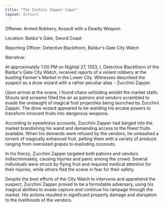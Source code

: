 ```yaml
---
title: "The Zuchini Zapper Caper"
layout: default
---
```


Offense: Armed Robbery, Assault with a Deadly Weapon

Location: Baldur's Gate, Sword Coast

Reporting Officer: Detective Blackthorn, Baldur's Gate City Watch

Narrative:

At approximately 1:00 PM on Nightal 27, 1353, I, Detective Blackthorn of the Baldur's Gate City Watch, received reports of a violent robbery at the bustling Farmer's Market in the Lower City. Witnesses described the suspect as a drow wizard with a rather peculiar alias - Zucchini Zapper.

Upon arrival at the scene, I found chaos unfolding amidst the market stalls. Shouts and screams filled the air as patrons and vendors scrambled to evade the onslaught of magical fruit projectiles being launched by Zucchini Zapper. The drow wizard appeared to be wielding his arcane powers to transform innocent fruits into dangerous weapons.

According to eyewitness accounts, Zucchini Zapper had barged into the market brandishing his wand and demanding access to the finest fruits available. When his demands were refused by the vendors, he unleashed a torrent of magically enhanced fruit, pelting them with a variety of produce ranging from oversized grapes to exploding coconuts.

In his frenzy, Zucchini Zapper targeted both patrons and vendors indiscriminately, causing injuries and panic among the crowd. Several individuals were struck by flying fruit and required medical attention for their injuries, while others fled the scene in fear for their safety.

Despite the best efforts of the City Watch to intervene and apprehend the suspect, Zucchini Zapper proved to be a formidable adversary, using his magical abilities to evade capture and continue his rampage through the market. His actions resulted in significant property damage and disruption to the livelihoods of the vendors.